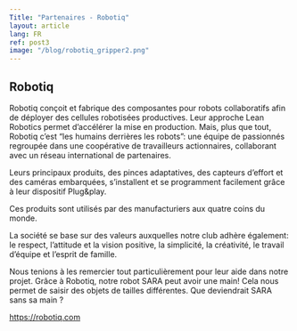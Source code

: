 ```yaml
---
Title: "Partenaires - Robotiq"
layout: article
lang: FR
ref: post3
image: "/blog/robotiq_gripper2.png"
---
```


## Robotiq

Robotiq conçoit et fabrique des composantes pour robots collaboratifs afin de déployer des cellules robotisées productives. Leur approche Lean Robotics permet d’accélérer la mise en production. Mais, plus que tout, Robotiq c’est “les humains derrières les robots”: une équipe de passionnés regroupée dans une coopérative de travailleurs actionnaires, collaborant avec un réseau international de partenaires.

Leurs principaux produits, des pinces adaptatives, des capteurs d’effort et des caméras embarquées, s’installent et se programment facilement grâce à leur dispositif Plug&play.

Ces produits sont utilisés par des manufacturiers aux quatre coins du monde.

La société se base sur des valeurs auxquelles notre club adhère également: le respect, l’attitude et la vision positive, la simplicité, la créativité, le travail d’équipe et l’esprit de famille.

Nous tenions à les remercier tout particulièrement pour leur aide dans notre projet. Grâce à Robotiq, notre robot SARA peut avoir une main! Cela nous permet de saisir des objets de tailles différentes. Que deviendrait SARA sans sa main ?

<https://robotiq.com>